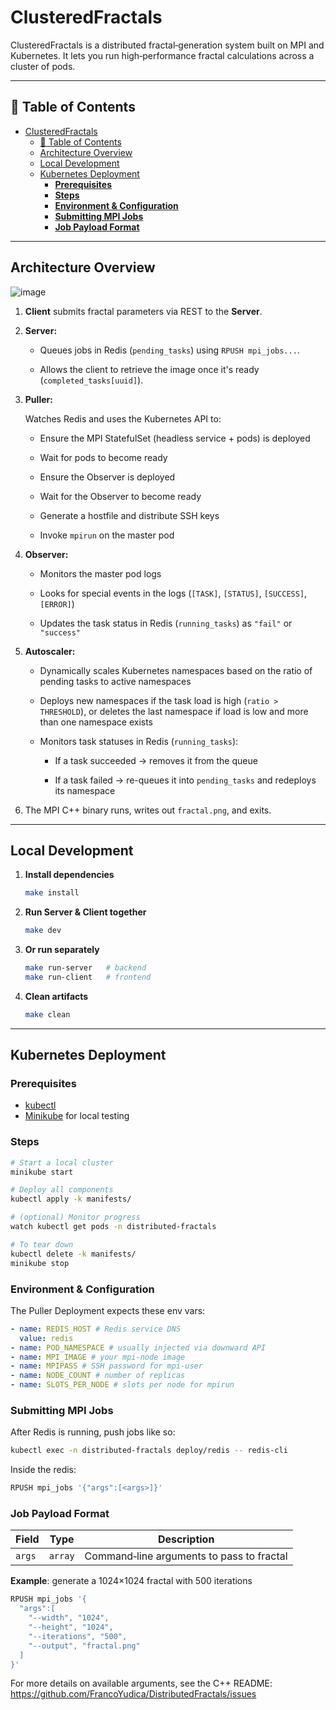 # ClusteredFractals

ClusteredFractals is a distributed fractal‐generation system built on MPI and Kubernetes. It lets you run high‐performance fractal calculations across a cluster of pods.

---

## 📖 Table of Contents

- [ClusteredFractals](#clusteredfractals)
  - [📖 Table of Contents](#-table-of-contents)
  - [Architecture Overview](#architecture-overview)
  - [Local Development](#local-development)
  - [Kubernetes Deployment](#kubernetes-deployment)
    - [**Prerequisites**](#prerequisites)
    - [**Steps**](#steps)
    - [**Environment \& Configuration**](#environment--configuration)
    - [**Submitting MPI Jobs**](#submitting-mpi-jobs)
    - [**Job Payload Format**](#job-payload-format)

---

## Architecture Overview

![image](https://github.com/user-attachments/assets/b0f000c0-4c41-40b0-8a07-ba219fb09a96)


1. **Client** submits fractal parameters via REST to the **Server**.
2. **Server:** 

   - Queues jobs in Redis (`pending_tasks`) using `RPUSH mpi_jobs...`.

   - Allows the client to retrieve the image once it's ready (`completed_tasks[uuid]`).
3. **Puller:** 

   Watches Redis and uses the Kubernetes API to:

    - Ensure the MPI StatefulSet (headless service + pods) is deployed

    - Wait for pods to become ready

    - Ensure the Observer is deployed

    - Wait for the Observer to become ready

    - Generate a hostfile and distribute SSH keys

    - Invoke `mpirun` on the master pod

4. **Observer:**

   - Monitors the master pod logs

   - Looks for special events in the logs (`[TASK]`, `[STATUS]`, `[SUCCESS]`, `[ERROR]`)

   - Updates the task status in Redis (`running_tasks`) as `"fail"` or `"success"`

5. **Autoscaler:**

   - Dynamically scales Kubernetes namespaces based on the ratio of pending tasks to active namespaces

   - Deploys new namespaces if the task load is high (`ratio > THRESHOLD`), or deletes the last namespace if load is low and more than one namespace exists

   - Monitors task statuses in Redis (`running_tasks`):

      - If a task succeeded → removes it from the queue

      - If a task failed → re-queues it into `pending_tasks` and redeploys its namespace

6. The MPI C++ binary runs, writes out `fractal.png`, and exits.

---

## Local Development

1. **Install dependencies**
   ```bash
   make install
   ```
2. **Run Server & Client together**

   ```bash
   make dev
   ```

3. **Or run separately**

   ```bash
   make run-server   # backend
   make run-client   # frontend
   ```

4. **Clean artifacts**

   ```bash
   make clean
   ```

---

## Kubernetes Deployment

### **Prerequisites**

- [kubectl](https://kubernetes.io/docs/tasks/tools/)
- [Minikube](https://minikube.sigs.k8s.io/docs/) for local testing

### **Steps**

```bash
# Start a local cluster
minikube start

# Deploy all components
kubectl apply -k manifests/

# (optional) Monitor progress
watch kubectl get pods -n distributed-fractals

# To tear down
kubectl delete -k manifests/
minikube stop
```

### **Environment & Configuration**

The Puller Deployment expects these env vars:

```yaml
- name: REDIS_HOST # Redis service DNS
  value: redis
- name: POD_NAMESPACE # usually injected via downward API
- name: MPI_IMAGE # your mpi-node image
- name: MPIPASS # SSH password for mpi-user
- name: NODE_COUNT # number of replicas
- name: SLOTS_PER_NODE # slots per node for mpirun
```

### **Submitting MPI Jobs**

After Redis is running, push jobs like so:

```bash
kubectl exec -n distributed-fractals deploy/redis -- redis-cli
```

Inside the redis:

```bash
RPUSH mpi_jobs '{"args":[<args>]}'
```

### **Job Payload Format**

| Field  | Type    | Description                               |
| ------ | ------- | ----------------------------------------- |
| `args` | `array` | Command‑line arguments to pass to fractal |

**Example**: generate a 1024×1024 fractal with 500 iterations

```bash
RPUSH mpi_jobs '{
  "args":[
    "--width", "1024",
    "--height", "1024",
    "--iterations", "500",
    "--output", "fractal.png"
  ]
}'
```

For more details on available arguments, see the C++ README: https://github.com/FrancoYudica/DistributedFractals/issues

